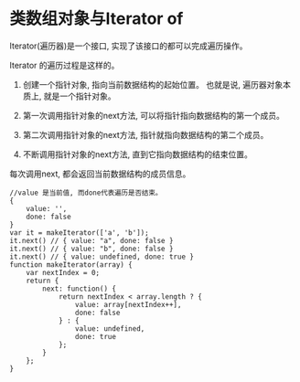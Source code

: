 # 类数组对象与Iterator of

Iterator(遍历器)是一个接口, 实现了该接口的都可以完成遍历操作。 

Iterator 的遍历过程是这样的。 

1. 创建一个指针对象, 指向当前数据结构的起始位置。 也就是说, 遍历器对象本质上, 就是一个指针对象。 

2. 第一次调用指针对象的next方法, 可以将指针指向数据结构的第一个成员。 

3. 第二次调用指针对象的next方法, 指针就指向数据结构的第二个成员。 

4. 不断调用指针对象的next方法, 直到它指向数据结构的结束位置。 

每次调用next, 都会返回当前数据结构的成员信息。 

    //value 是当前值, 而done代表遍历是否结束。 
    {
        value: '', 
        done: false
    }
    var it = makeIterator(['a', 'b']); 
    it.next() // { value: "a", done: false }
    it.next() // { value: "b", done: false }
    it.next() // { value: undefined, done: true }
    function makeIterator(array) {
        var nextIndex = 0; 
        return {
            next: function() {
                return nextIndex < array.length ? {
                    value: array[nextIndex++], 
                    done: false
                } : {
                    value: undefined, 
                    done: true
                }; 
            }
        }; 
    }

